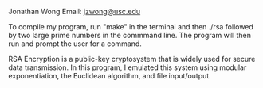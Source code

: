 Jonathan Wong
Email: jzwong@usc.edu

To compile my program, run "make" in the terminal and then ./rsa followed by two large prime numbers in the commmand line. The program will then run and prompt the user for a command.

RSA Encryption is a public-key cryptosystem that is widely used for secure data transmission. In this program, I emulated this system using modular exponentiation, the Euclidean algorithm, and file input/output.
